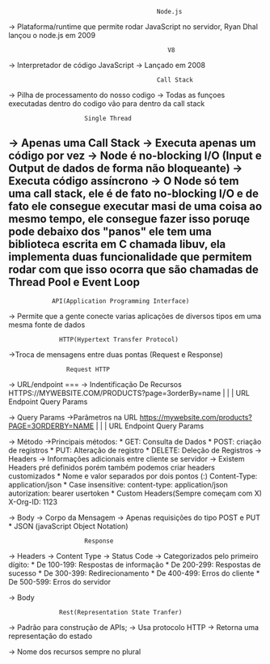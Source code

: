                                               
                                             Node.js  

-> Plataforma/runtime que permite rodar JavaScript no servidor, Ryan Dhal lançou o node.js em 2009
                                                 
                                                V8

-> Interpretador de código JavaScript
-> Lançado em 2008
                                             
                                             Call Stack

-> Pilha de processamento do nosso codigo
-> Todas as funçoes executadas dentro do codigo vão para dentro da call stack

					     Single Thread

-> Apenas uma Call Stack
-> Executa apenas um código por vez
-> Node é no-blocking I/O (Input e Output de dados de forma não bloqueante)
-> Executa código assíncrono
-> O Node só tem uma call stack, ele é de fato no-blocking I/O e de fato ele consegue executar masi de uma coisa ao mesmo tempo, ele consegue fazer isso poruqe pode debaixo dos "panos" ele tem uma biblioteca escrita em C chamada libuv, ela implementa duas funcionalidade que permitem rodar com que isso ocorra que são chamadas de Thread Pool e Event Loop
--------------------------------------------------------------------------------------------------------
				API(Application Programming Interface)

-> Permite que a gente conecte varias aplicações de diversos tipos em uma mesma fonte de dados

				  HTTP(Hypertext Transfer Protocol)
				  		 
->Troca de mensagens entre duas pontas (Request e Response)
					
					Request HTTP
					
-> URL/endpoint === 
	-> Indentificação De Recursos
		HTTPS://MYWEBSITE.COM/PRODUCTS?page=3orderBy=name
			     |	 	  |             |
			    URL        Endpoint     Query Params

-> Query Params
	->Parâmetros na URL
		https://mywebsite.com/products?PAGE=3ORDERBY=NAME
			     |	 	  |             |
			    URL        Endpoint     Query Params

-> Método
	->Principais métodos:
	   	* GET: Consulta de Dados
	   	* POST: criação de registros
	   	* PUT: Alteração de registro
	   	* DELETE: Deleção de Registros
-> Headers
	-> Informações adicionais entre cliente se servidor
	-> Existem Headers pré definidos porém também podemos criar headers customizados
		* Nome e valor separados por dois pontos (:)
			Content-Type: application/json
		* Case insensitive:
			content-type: application/json
			autorization: bearer usertoken
		* Custom Headers(Sempre começam com X)
			X-Org-ID: 1123
			
-> Body	
	-> Corpo da Mensagem
	-> Apenas requisições do tipo POST e PUT
		* JSON (javaScript Object Notation)


					     Response
					     
-> Headers
-> Content Type
-> Status Code
	-> Categorizados pelo primeiro dígito:
		* De 100-199: Respostas de informação
		* De 200-299: Respostas de sucesso
		* De 300-399: Redirecionamento
		* De 400-499: Erros do cliente
		* De 500-599: Erros do servidor
	
-> Body

			      Rest(Representation State Tranfer)	

-> Padrão para construção de APIs;
-> Usa protocolo HTTP
-> Retorna uma representação do estado
	
-> Nome dos recursos sempre no plural

													

